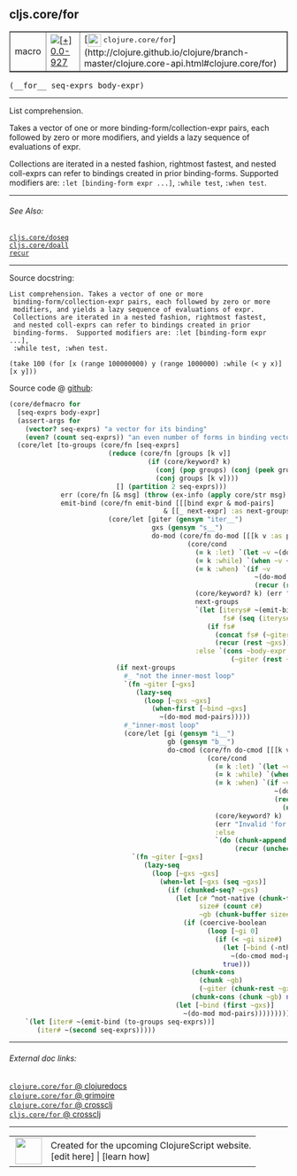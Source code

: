 ## cljs.core/for



 <table border="1">
<tr>
<td>macro</td>
<td><a href="https://github.com/cljsinfo/cljs-api-docs/tree/0.0-927"><img valign="middle" alt="[+] 0.0-927" title="Added in 0.0-927" src="https://img.shields.io/badge/+-0.0--927-lightgrey.svg"></a> </td>
<td>
[<img height="24px" valign="middle" src="http://i.imgur.com/1GjPKvB.png"> <samp>clojure.core/for</samp>](http://clojure.github.io/clojure/branch-master/clojure.core-api.html#clojure.core/for)
</td>
</tr>
</table>


 <samp>
(__for__ seq-exprs body-expr)<br>
</samp>

---

List comprehension.

Takes a vector of one or more binding-form/collection-expr pairs, each followed
by zero or more modifiers, and yields a lazy sequence of evaluations of expr.

Collections are iterated in a nested fashion, rightmost fastest, and nested
coll-exprs can refer to bindings created in prior binding-forms. Supported
modifiers are: `:let [binding-form expr ...]`, `:while test`, `:when test`.



---


###### See Also:

[`cljs.core/doseq`](../cljs.core/doseq.md)<br>
[`cljs.core/doall`](../cljs.core/doall.md)<br>
[`recur`](../special/recur.md)<br>

---


Source docstring:

```
List comprehension. Takes a vector of one or more
 binding-form/collection-expr pairs, each followed by zero or more
 modifiers, and yields a lazy sequence of evaluations of expr.
 Collections are iterated in a nested fashion, rightmost fastest,
 and nested coll-exprs can refer to bindings created in prior
 binding-forms.  Supported modifiers are: :let [binding-form expr ...],
 :while test, :when test.

(take 100 (for [x (range 100000000) y (range 1000000) :while (< y x)]  [x y]))
```


Source code @ [github](https://github.com/clojure/clojurescript/blob/r1.7.48/src/main/clojure/cljs/core.cljc#L2124-L2209):

```clj
(core/defmacro for
  [seq-exprs body-expr]
  (assert-args for
    (vector? seq-exprs) "a vector for its binding"
    (even? (count seq-exprs)) "an even number of forms in binding vector")
  (core/let [to-groups (core/fn [seq-exprs]
                         (reduce (core/fn [groups [k v]]
                                   (if (core/keyword? k)
                                     (conj (pop groups) (conj (peek groups) [k v]))
                                     (conj groups [k v])))
                           [] (partition 2 seq-exprs)))
             err (core/fn [& msg] (throw (ex-info (apply core/str msg) {})))
             emit-bind (core/fn emit-bind [[[bind expr & mod-pairs]
                                       & [[_ next-expr] :as next-groups]]]
                         (core/let [giter (gensym "iter__")
                                    gxs (gensym "s__")
                                    do-mod (core/fn do-mod [[[k v :as pair] & etc]]
                                             (core/cond
                                               (= k :let) `(let ~v ~(do-mod etc))
                                               (= k :while) `(when ~v ~(do-mod etc))
                                               (= k :when) `(if ~v
                                                              ~(do-mod etc)
                                                              (recur (rest ~gxs)))
                                               (core/keyword? k) (err "Invalid 'for' keyword " k)
                                               next-groups
                                               `(let [iterys# ~(emit-bind next-groups)
                                                      fs# (seq (iterys# ~next-expr))]
                                                  (if fs#
                                                    (concat fs# (~giter (rest ~gxs)))
                                                    (recur (rest ~gxs))))
                                               :else `(cons ~body-expr
                                                        (~giter (rest ~gxs)))))]
                           (if next-groups
                             #_ "not the inner-most loop"
                             `(fn ~giter [~gxs]
                                (lazy-seq
                                  (loop [~gxs ~gxs]
                                    (when-first [~bind ~gxs]
                                      ~(do-mod mod-pairs)))))
                             #_"inner-most loop"
                             (core/let [gi (gensym "i__")
                                        gb (gensym "b__")
                                        do-cmod (core/fn do-cmod [[[k v :as pair] & etc]]
                                                  (core/cond
                                                    (= k :let) `(let ~v ~(do-cmod etc))
                                                    (= k :while) `(when ~v ~(do-cmod etc))
                                                    (= k :when) `(if ~v
                                                                   ~(do-cmod etc)
                                                                   (recur
                                                                     (unchecked-inc ~gi)))
                                                    (core/keyword? k)
                                                    (err "Invalid 'for' keyword " k)
                                                    :else
                                                    `(do (chunk-append ~gb ~body-expr)
                                                         (recur (unchecked-inc ~gi)))))]
                               `(fn ~giter [~gxs]
                                  (lazy-seq
                                    (loop [~gxs ~gxs]
                                      (when-let [~gxs (seq ~gxs)]
                                        (if (chunked-seq? ~gxs)
                                          (let [c# ^not-native (chunk-first ~gxs)
                                                size# (count c#)
                                                ~gb (chunk-buffer size#)]
                                            (if (coercive-boolean
                                                  (loop [~gi 0]
                                                    (if (< ~gi size#)
                                                      (let [~bind (-nth c# ~gi)]
                                                        ~(do-cmod mod-pairs))
                                                      true)))
                                              (chunk-cons
                                                (chunk ~gb)
                                                (~giter (chunk-rest ~gxs)))
                                              (chunk-cons (chunk ~gb) nil)))
                                          (let [~bind (first ~gxs)]
                                            ~(do-mod mod-pairs)))))))))))]
    `(let [iter# ~(emit-bind (to-groups seq-exprs))]
       (iter# ~(second seq-exprs)))))
```

<!--
Repo - tag - source tree - lines:

 <pre>
clojurescript @ r1.7.48
└── src
    └── main
        └── clojure
            └── cljs
                └── <ins>[core.cljc:2124-2209](https://github.com/clojure/clojurescript/blob/r1.7.48/src/main/clojure/cljs/core.cljc#L2124-L2209)</ins>
</pre>

-->

---



###### External doc links:

[`clojure.core/for` @ clojuredocs](http://clojuredocs.org/clojure.core/for)<br>
[`clojure.core/for` @ grimoire](http://conj.io/store/v1/org.clojure/clojure/1.7.0-beta3/clj/clojure.core/for/)<br>
[`clojure.core/for` @ crossclj](http://crossclj.info/fun/clojure.core/for.html)<br>
[`cljs.core/for` @ crossclj](http://crossclj.info/fun/cljs.core/for.html)<br>

---

 <table>
<tr><td>
<img valign="middle" align="right" width="48px" src="http://i.imgur.com/Hi20huC.png">
</td><td>
Created for the upcoming ClojureScript website.<br>
[edit here] | [learn how]
</td></tr></table>

[edit here]:https://github.com/cljsinfo/cljs-api-docs/blob/master/cljsdoc/cljs.core/for.cljsdoc
[learn how]:https://github.com/cljsinfo/cljs-api-docs/wiki/cljsdoc-files

<!--

This information was too distracting to show to readers, but I'll leave it
commented here since it is helpful to:

- pretty-print the data used to generate this document
- and show how to retrieve that data



The API data for this symbol:

```clj
{:description "List comprehension.\n\nTakes a vector of one or more binding-form/collection-expr pairs, each followed\nby zero or more modifiers, and yields a lazy sequence of evaluations of expr.\n\nCollections are iterated in a nested fashion, rightmost fastest, and nested\ncoll-exprs can refer to bindings created in prior binding-forms. Supported\nmodifiers are: `:let [binding-form expr ...]`, `:while test`, `:when test`.",
 :ns "cljs.core",
 :name "for",
 :signature ["[seq-exprs body-expr]"],
 :history [["+" "0.0-927"]],
 :type "macro",
 :related ["cljs.core/doseq" "cljs.core/doall" "special/recur"],
 :full-name-encode "cljs.core/for",
 :source {:code "(core/defmacro for\n  [seq-exprs body-expr]\n  (assert-args for\n    (vector? seq-exprs) \"a vector for its binding\"\n    (even? (count seq-exprs)) \"an even number of forms in binding vector\")\n  (core/let [to-groups (core/fn [seq-exprs]\n                         (reduce (core/fn [groups [k v]]\n                                   (if (core/keyword? k)\n                                     (conj (pop groups) (conj (peek groups) [k v]))\n                                     (conj groups [k v])))\n                           [] (partition 2 seq-exprs)))\n             err (core/fn [& msg] (throw (ex-info (apply core/str msg) {})))\n             emit-bind (core/fn emit-bind [[[bind expr & mod-pairs]\n                                       & [[_ next-expr] :as next-groups]]]\n                         (core/let [giter (gensym \"iter__\")\n                                    gxs (gensym \"s__\")\n                                    do-mod (core/fn do-mod [[[k v :as pair] & etc]]\n                                             (core/cond\n                                               (= k :let) `(let ~v ~(do-mod etc))\n                                               (= k :while) `(when ~v ~(do-mod etc))\n                                               (= k :when) `(if ~v\n                                                              ~(do-mod etc)\n                                                              (recur (rest ~gxs)))\n                                               (core/keyword? k) (err \"Invalid 'for' keyword \" k)\n                                               next-groups\n                                               `(let [iterys# ~(emit-bind next-groups)\n                                                      fs# (seq (iterys# ~next-expr))]\n                                                  (if fs#\n                                                    (concat fs# (~giter (rest ~gxs)))\n                                                    (recur (rest ~gxs))))\n                                               :else `(cons ~body-expr\n                                                        (~giter (rest ~gxs)))))]\n                           (if next-groups\n                             #_ \"not the inner-most loop\"\n                             `(fn ~giter [~gxs]\n                                (lazy-seq\n                                  (loop [~gxs ~gxs]\n                                    (when-first [~bind ~gxs]\n                                      ~(do-mod mod-pairs)))))\n                             #_\"inner-most loop\"\n                             (core/let [gi (gensym \"i__\")\n                                        gb (gensym \"b__\")\n                                        do-cmod (core/fn do-cmod [[[k v :as pair] & etc]]\n                                                  (core/cond\n                                                    (= k :let) `(let ~v ~(do-cmod etc))\n                                                    (= k :while) `(when ~v ~(do-cmod etc))\n                                                    (= k :when) `(if ~v\n                                                                   ~(do-cmod etc)\n                                                                   (recur\n                                                                     (unchecked-inc ~gi)))\n                                                    (core/keyword? k)\n                                                    (err \"Invalid 'for' keyword \" k)\n                                                    :else\n                                                    `(do (chunk-append ~gb ~body-expr)\n                                                         (recur (unchecked-inc ~gi)))))]\n                               `(fn ~giter [~gxs]\n                                  (lazy-seq\n                                    (loop [~gxs ~gxs]\n                                      (when-let [~gxs (seq ~gxs)]\n                                        (if (chunked-seq? ~gxs)\n                                          (let [c# ^not-native (chunk-first ~gxs)\n                                                size# (count c#)\n                                                ~gb (chunk-buffer size#)]\n                                            (if (coercive-boolean\n                                                  (loop [~gi 0]\n                                                    (if (< ~gi size#)\n                                                      (let [~bind (-nth c# ~gi)]\n                                                        ~(do-cmod mod-pairs))\n                                                      true)))\n                                              (chunk-cons\n                                                (chunk ~gb)\n                                                (~giter (chunk-rest ~gxs)))\n                                              (chunk-cons (chunk ~gb) nil)))\n                                          (let [~bind (first ~gxs)]\n                                            ~(do-mod mod-pairs)))))))))))]\n    `(let [iter# ~(emit-bind (to-groups seq-exprs))]\n       (iter# ~(second seq-exprs)))))",
          :title "Source code",
          :repo "clojurescript",
          :tag "r1.7.48",
          :filename "src/main/clojure/cljs/core.cljc",
          :lines [2124 2209]},
 :full-name "cljs.core/for",
 :clj-symbol "clojure.core/for",
 :docstring "List comprehension. Takes a vector of one or more\n binding-form/collection-expr pairs, each followed by zero or more\n modifiers, and yields a lazy sequence of evaluations of expr.\n Collections are iterated in a nested fashion, rightmost fastest,\n and nested coll-exprs can refer to bindings created in prior\n binding-forms.  Supported modifiers are: :let [binding-form expr ...],\n :while test, :when test.\n\n(take 100 (for [x (range 100000000) y (range 1000000) :while (< y x)]  [x y]))"}

```

Retrieve the API data for this symbol:

```clj
;; from Clojure REPL
(require '[clojure.edn :as edn])
(-> (slurp "https://raw.githubusercontent.com/cljsinfo/cljs-api-docs/catalog/cljs-api.edn")
    (edn/read-string)
    (get-in [:symbols "cljs.core/for"]))
```

-->
